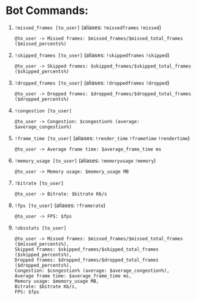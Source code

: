 # Bot Commands:
1. `!missed_frames [to_user]` (aliases: `!missedframes` `!missed`)

	```
	@to_user -> Missed frames: $missed_frames/$missed_total_frames ($missed_percents%)
	```
2. `!skipped_frames [to_user]` (aliases: `!skippedframes` `!skipped`)

	```
	@to_user -> Skipped frames: $skipped_frames/$skipped_total_frames ($skipped_percents%)
	```
3. `!dropped_frames [to_user]` (aliases: `!droppedframes` `!dropped`)

	```
	@to_user -> Dropped frames: $dropped_frames/$dropped_total_frames ($dropped_percents%)
	```
4. `!congestion [to_user]`

	```
	@to_user -> Congestion: $congestion% (average: $average_congestion%)
	```
5. `!frame_time [to_user]` (aliases: `!render_time` `!frametime` `!rendertime`)

	```
	@to_user -> Average frame time: $average_frame_time ms
	```
6. `!memory_usage [to_user]` (aliases: `!memoryusage` `!memory`)

	```
	@to_user -> Memory usage: $memory_usage MB
	```
7. `!bitrate [to_user]`

	```
	@to_user -> Bitrate: $bitrate Kb/s
	```
8. `!fps [to_user]` (aliases: `!framerate`)

	```
	@to_user -> FPS: $fps
	```
9. `!obsstats [to_user]`

	```
	@to_user -> Missed frames: $missed_frames/$missed_total_frames ($missed_percents%),
	Skipped frames: $skipped_frames/$skipped_total_frames ($skipped_percents%),
	Dropped frames: $dropped_frames/$dropped_total_frames ($dropped_percents%),
	Congestion: $congestion% (average: $average_congestion%),
	Average frame time: $average_frame_time ms,
	Memory usage: $memory_usage MB,
	Bitrate: $bitrate Kb/s,
	FPS: $fps
	```
	
	